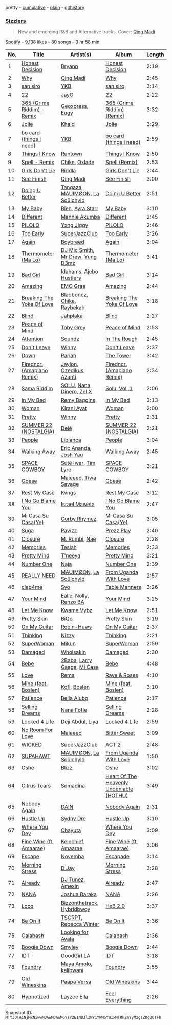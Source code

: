pretty - [cumulative](/playlists/cumulative/37i9dQZF1DWUUBD5WCN49h.md) - [plain](/playlists/plain/37i9dQZF1DWUUBD5WCN49h) - [githistory](https://github.githistory.xyz/mackorone/spotify-playlist-archive/blob/main/playlists/plain/37i9dQZF1DWUUBD5WCN49h)

### [Sizzlers ](https://open.spotify.com/playlist/37i9dQZF1DWUUBD5WCN49h)

> New and emerging R&B and Alternative tracks\. Cover: <a href="https://open.spotify.com/artist/0ZvsEkINadmEV4qzS4ollh?si=g\_PfiPnJTs\-FbWSZxqlQkQ"> Qing Madi</a>

[Spotify](https://open.spotify.com/user/spotify) - 9,138 likes - 80 songs - 3 hr 58 min

| No. | Title | Artist(s) | Album | Length |
|---|---|---|---|---|
| 1 | [Honest Decision](https://open.spotify.com/track/3WjqXcn7ulLMNwIp1TqTn0) | [Bryann](https://open.spotify.com/artist/1S7tYUIXPaaRJSFhXSJn19) | [Honest Decision](https://open.spotify.com/album/3MumajWKD0oFSzhiyZ8d5T) | 2:19 |
| 2 | [Why](https://open.spotify.com/track/5RnAlrUxLZmBGhgICz5ggZ) | [Qing Madi](https://open.spotify.com/artist/0ZvsEkINadmEV4qzS4ollh) | [Why](https://open.spotify.com/album/7fkJBL9ScE5npaKTjOTkWm) | 2:45 |
| 3 | [san siro](https://open.spotify.com/track/59PSEuGHBGLvgZGXC4wpvG) | [YKB](https://open.spotify.com/artist/2f8rjDwhSy9IDL6sB6BEEE) | [san siro](https://open.spotify.com/album/5wlpYMbCXl8pBQu6mx5xQD) | 3:14 |
| 4 | [22](https://open.spotify.com/track/1QxTmNDHFmgaxgAolqqgAD) | [JayO](https://open.spotify.com/artist/1IMENE2OCzsrXuu62aW1mD) | [22](https://open.spotify.com/album/4fAL4TmJZ3gnmfgYyM5vLC) | 2:22 |
| 5 | [365 \(Grime Riddim\) \- Remix](https://open.spotify.com/track/6o5cbut6TeX5wwoT90qg56) | [Geoxpress](https://open.spotify.com/artist/2te0zfHOaOT11OYBSwBzVV), [Eugy](https://open.spotify.com/artist/6BhoGzrwRr9eELLBJ55ldo) | [365 \(Grime Riddim\) \[Remix\]](https://open.spotify.com/album/48RD9ML8dzcB3S8YIuIHKw) | 3:32 |
| 6 | [Jolie](https://open.spotify.com/track/7wMYtt3SEquaep8sWCdQqp) | [Khaid](https://open.spotify.com/artist/2mM6BxFQCd6BHzW4W7VhQP) | [Jolie](https://open.spotify.com/album/1KyvLDpjRbcHFKXFEvq0bZ) | 3:29 |
| 7 | [bo card \(things i need\)](https://open.spotify.com/track/0saSQscIxmbaT9i29o6ygY) | [YKB](https://open.spotify.com/artist/2f8rjDwhSy9IDL6sB6BEEE) | [bo card \(things i need\)](https://open.spotify.com/album/3yBIbaYNlFfrbEZVZEDdrY) | 2:59 |
| 8 | [Things I Know](https://open.spotify.com/track/2AvzqDvMMRXyJhfXrBEDUb) | [Runtown](https://open.spotify.com/artist/6mMtnxEQkYoY5FfJIQ9Rhb) | [Things I Know](https://open.spotify.com/album/14sM4pRzpj49fEn5PJEGUP) | 2:50 |
| 9 | [Spell \- Remix](https://open.spotify.com/track/1rgpvUOxnI0Mno6OTsXTFh) | [Chike](https://open.spotify.com/artist/6zK1M4TcabpLQMNmmG2P0Q), [Oxlade](https://open.spotify.com/artist/3WTrdbZU99dgTtt3ZkyamT) | [Spell \(Remix\)](https://open.spotify.com/album/1PkHJwwi8qhvfT7f5UDPfW) | 2:53 |
| 10 | [Girls Don't Lie](https://open.spotify.com/track/3RNNTSIVYYc6WKSVOaddED) | [Riddla](https://open.spotify.com/artist/3giIuhTDOCntFHZRwcZxSx) | [Girls Don't Lie](https://open.spotify.com/album/3oxS9QoCCfAO3qOwtnooau) | 2:44 |
| 11 | [See Finish](https://open.spotify.com/track/5ydzXyCRG9AUq9w8pIf0Uc) | [Qing Madi](https://open.spotify.com/artist/0ZvsEkINadmEV4qzS4ollh) | [See Finish](https://open.spotify.com/album/2f3gCbx2qefdq823voOXuh) | 3:00 |
| 12 | [Doing U Better](https://open.spotify.com/track/7trZEJ00tghFf93kvkyb7S) | [Tangaza](https://open.spotify.com/artist/2ud6k0Vv2jiXXg78RuPmaS), [MAUIMØON](https://open.spotify.com/artist/6YrLXeCHt4gjrGx6cLCd4b), [La Soülchyld](https://open.spotify.com/artist/22kR1CajfNQ3ZmPcjKATyV) | [Doing U Better](https://open.spotify.com/album/3OM6ultAF9mWPZZ5QC5Wdh) | 2:51 |
| 13 | [My Baby](https://open.spotify.com/track/4QI32cLrF64ZTPfIHwIH5w) | [Bien](https://open.spotify.com/artist/2zhossaaVN2pXg5p8o101X), [Ayra Starr](https://open.spotify.com/artist/3ZpEKRjHaHANcpk10u6Ntq) | [My Baby](https://open.spotify.com/album/19gij56nUFKFWEffBT4hy2) | 3:10 |
| 14 | [Different](https://open.spotify.com/track/3YcIAsz6xTKKB7SZQou8ir) | [Mannie Akumba](https://open.spotify.com/artist/1oaUtMDoug6KaEaMub4onR) | [Different](https://open.spotify.com/album/7KRW48neWRDWQ1wdFdYlkX) | 2:45 |
| 15 | [PILOLO](https://open.spotify.com/track/5CDy5HTPY2NgSkkR2xrnZ2) | [Yxng Jiggy](https://open.spotify.com/artist/4nSR0H0wawWr0iiBwk8eGR) | [PILOLO](https://open.spotify.com/album/2z6eXV8K9WYA7EhPjS1mM2) | 2:46 |
| 16 | [Too Early](https://open.spotify.com/track/4qZ8vQpRFqS15RGdE8skco) | [SuperJazzClub](https://open.spotify.com/artist/5CINjDZoikcuTmtw3wgPfp) | [Too Early](https://open.spotify.com/album/2ysvTBST3QhzfQWaAmSKLS) | 3:26 |
| 17 | [Again](https://open.spotify.com/track/6zDZvJJRxofaA7c9ombPIH) | [Boybreed](https://open.spotify.com/artist/0c6BBWTsX4cGRLanSDldSc) | [Again](https://open.spotify.com/album/0FbNfX2DcyFNvgrSe0ZLba) | 3:04 |
| 18 | [Thermometer \(Ma Lo\)](https://open.spotify.com/track/0R7KRqS9h8gLVzLc7mDE8q) | [DJ Mic Smith](https://open.spotify.com/artist/55vSMtCiV6fMgUMh9TEl6i), [Mr Drew](https://open.spotify.com/artist/4pW48O5XBTgEEJWfr8btdK), [Yung D3mz](https://open.spotify.com/artist/2PWdxiDyY5rv1qBHEUfqQf) | [Thermometer \(Ma Lo\)](https://open.spotify.com/album/2rlMfViK6osmXLiaWPRfco) | 3:41 |
| 19 | [Bad Girl](https://open.spotify.com/track/6nF87DDkdHKIIOM5Qu4SoL) | [Idahams](https://open.spotify.com/artist/6jPVueiSr0OHgVetuTuv5O), [Ajebo Hustlers](https://open.spotify.com/artist/7oVwzvvrXEC8LbXhaNjTi4) | [Bad Girl](https://open.spotify.com/album/77zGPXkrQ8NnXLMPtWYtnM) | 3:14 |
| 20 | [Amazing](https://open.spotify.com/track/1dGiHUu8vWQmXTPtvvxlPr) | [EMO Grae](https://open.spotify.com/artist/706g3hauVcGV8Ops9uNzMv) | [Amazing](https://open.spotify.com/album/1hUGrvhQgkCtioHBqXlm1x) | 2:44 |
| 21 | [Breaking The Yoke Of Love](https://open.spotify.com/track/4Qpilnxi20LRgYr3a9iOJA) | [Blaqbonez](https://open.spotify.com/artist/12kjvw4e3gLp6qVHO65n7W), [Chike](https://open.spotify.com/artist/6zK1M4TcabpLQMNmmG2P0Q), [Raybekah](https://open.spotify.com/artist/0SwPkNmxB2YGHWVJMI8kpW) | [Breaking The Yoke Of Love](https://open.spotify.com/album/2gFTRUI821BCGGx2VNy3w6) | 3:18 |
| 22 | [Blind](https://open.spotify.com/track/05nQi9vhgIRdm4U3Ibt5Ae) | [Jahplaka](https://open.spotify.com/artist/7LHtDuHQxPma5xK94mexGk) | [Blind](https://open.spotify.com/album/5x9iKmrB20VHunQSud1vy6) | 2:27 |
| 23 | [Peace of Mind](https://open.spotify.com/track/3iSPa1byIatby865yq5GwD) | [Toby Grey](https://open.spotify.com/artist/7eJwlZzlct7anXWaMKT3ww) | [Peace of Mind](https://open.spotify.com/album/2W3m6rjaEfw1sQ6fR6nuYc) | 2:53 |
| 24 | [Attention](https://open.spotify.com/track/1VxjsBmtDT2Vmhr6YpW9G2) | [Soundz](https://open.spotify.com/artist/6xjZjxAxA1nxvIBPbOpAa0) | [In The Rough](https://open.spotify.com/album/7kUONXoXGQCZg93xSJph4x) | 2:45 |
| 25 | [Don't Leave](https://open.spotify.com/track/6AGy2SKNYEzMSTkLsCAtUn) | [Winny](https://open.spotify.com/artist/6QjsZEGqDMbzKvCdfFN5nz) | [Don't Leave](https://open.spotify.com/album/709IXOjBvnPvOtoQZmPrX4) | 2:37 |
| 26 | [Down](https://open.spotify.com/track/2nYGKBTVBTyEU319Oo7lJr) | [Pariah](https://open.spotify.com/artist/23nc1fZrp58KsnzSL9rae4) | [The Tower](https://open.spotify.com/album/1k1wO0MdpT7QdfwP4brWck) | 3:42 |
| 27 | [Firedncr\. \(Amapiano Remix\)](https://open.spotify.com/track/2S7qU3PHssWAaZn2rr3brR) | [Jaylon](https://open.spotify.com/artist/0LPjWuF3g2DJwDODD5aGr4), [Ozedikus](https://open.spotify.com/artist/3iLTHHBgzgMgdeGG5K6VfO), [Azanti](https://open.spotify.com/artist/72JYdP98St11Hga6yN2PGl) | [Firedncr\. \(Amapiano Remix\)](https://open.spotify.com/album/3NQrHzwVf6joGUVbqQ03SB) | 2:34 |
| 28 | [Sama Riddim](https://open.spotify.com/track/6FDCIpdd1aeJqB4bweUz7c) | [SOLU](https://open.spotify.com/artist/6HLMSqpfFuN2s2AW04nyCt), [Nana Dinero](https://open.spotify.com/artist/7AAizi9ZwavkXbtg7MLeIx), [Zel X](https://open.spotify.com/artist/7wvdLJerMHrlCnpVo7zdmt) | [Solu, Vol\. 1](https://open.spotify.com/album/11uI3FGpSb4A2UDrEPYzpC) | 2:06 |
| 29 | [In My Bed](https://open.spotify.com/track/1IGUy2nvx6G10HzyWiePaJ) | [Remy Baggins](https://open.spotify.com/artist/6Pj7ddulM4dzUOGR3sERaX) | [In My Bed](https://open.spotify.com/album/68NzuGaGavWYXT8Tuiikht) | 3:13 |
| 30 | [Woman](https://open.spotify.com/track/6ir2ShLPrZxXgYTtlMxeCN) | [Kirani Ayat](https://open.spotify.com/artist/1fFrD70weJrj1mnHPWiVx9) | [Woman](https://open.spotify.com/album/4Vdh0ZV9tCh1YKJcy7lnfA) | 2:00 |
| 31 | [Pretty](https://open.spotify.com/track/6WdVWpAVtE7CSKophvVSKa) | [Winny](https://open.spotify.com/artist/6QjsZEGqDMbzKvCdfFN5nz) | [Pretty](https://open.spotify.com/album/0XvhZJjWZiuvE8tTcsyjnB) | 2:31 |
| 32 | [SUMMER 22 \(NOSTALGIA\)](https://open.spotify.com/track/0yzBlyGk6EnQiasWgiQsBK) | [Delé](https://open.spotify.com/artist/1IwJ0937JaQRSOgfkvP2DR) | [SUMMER 22 \(NOSTALGIA\)](https://open.spotify.com/album/15vQ0sZRIzq8S5ZLplzMMk) | 2:21 |
| 33 | [People](https://open.spotify.com/track/26b3oVLrRUaaybJulow9kz) | [Libianca](https://open.spotify.com/artist/7kjSuFGKhLm8b5qXoMhRkJ) | [People](https://open.spotify.com/album/5Hmh6N8oisrcuZKa8EY5dn) | 3:04 |
| 34 | [Walking Away](https://open.spotify.com/track/4CEqsSBbZ0IQVGGvBMn4BN) | [Eric Ananda](https://open.spotify.com/artist/3cpJADwM3eiEPMXFliIsrY), [Josh Yau](https://open.spotify.com/artist/4KDt1OdgiC9fZQb1ql0uIT) | [Walking Away](https://open.spotify.com/album/6IPHBP1F6s1lYqEkWWBZlW) | 2:45 |
| 35 | [SPACE COWBOY](https://open.spotify.com/track/5f68045DHI297ti1WI8qUr) | [Suté Iwar](https://open.spotify.com/artist/7MDpxR0Wzmqg7Ty7aJ77lu), [Tim Lyre](https://open.spotify.com/artist/4iYJ88IcQS4GFqLqWGE5yx) | [SPACE COWBOY](https://open.spotify.com/album/6dWdz1zf7BXz9mtNW2tjHX) | 3:21 |
| 36 | [Gbese](https://open.spotify.com/track/41DLxR8Dt5Fh6LpqBjAnnJ) | [Majeeed](https://open.spotify.com/artist/3xBgAZIqiYzRh0Du0uXFAk), [Tiwa Savage](https://open.spotify.com/artist/1hNaHKp2Za5YdOAG0WnRbc) | [Gbese](https://open.spotify.com/album/0BKZkxzh5KPV9CKQiQ23mC) | 2:42 |
| 37 | [Rest My Case](https://open.spotify.com/track/54I5MSvbijyqMfB0Ci0Lvc) | [Kvngs](https://open.spotify.com/artist/1SxJBIJJbaj2fpni5DNoXU) | [Rest My Case](https://open.spotify.com/album/0ipjnPpQ0CCJneCcZmyyZK) | 3:12 |
| 38 | [I No Go Blame You](https://open.spotify.com/track/0iDM7mg2VMCNwjalkXXkfN) | [Israel Maweta](https://open.spotify.com/artist/6iOlwsOrhbbFFDfElshgQ2) | [I No Go Blame You](https://open.spotify.com/album/6rdFXThvhmeu9EysqOxP7N) | 2:47 |
| 39 | [Mi Casa Su Casa\(Ye\)](https://open.spotify.com/track/2PxmI6wSmiEJXYOO0H0OEV) | [Corby Rhymez](https://open.spotify.com/artist/2LzvaWfoTlVuuSh6bBo0n3) | [Mi Casa Su Casa\(Ye\)](https://open.spotify.com/album/0qHE584bfUqtGwX2lGFiMj) | 3:05 |
| 40 | [Suga](https://open.spotify.com/track/1F5g8k6TxDecoXmI9NZJ0P) | [Pawzz](https://open.spotify.com/artist/0SvA7XnKtaEkfIn7CVjTMU) | [Prezz Play](https://open.spotify.com/album/18u8kTxT4UzQQ97waiW23l) | 2:40 |
| 41 | [Closure](https://open.spotify.com/track/2AgQh0XQEYKybUvP9QM3Mf) | [M\. Rumbi](https://open.spotify.com/artist/6ToQowXRJ5GkBPHDECCEoP), [Nae](https://open.spotify.com/artist/2BlQIEUVv6FAUGMCf5aOCJ) | [Closure](https://open.spotify.com/album/71R0HfuCZtkH69OyEyMMU3) | 2:28 |
| 42 | [Memories](https://open.spotify.com/track/69tiff9diPnJh3meXUYi5w) | [Teslah](https://open.spotify.com/artist/29d1gtSpXDMaZLyvHIZw4u) | [Memories](https://open.spotify.com/album/1zBON4RP6HxcJiklNx5gk5) | 2:33 |
| 43 | [Pretty Mind](https://open.spotify.com/track/7EsEX8tntGi25knwAAx5jA) | [T'neeya](https://open.spotify.com/artist/39r1XfRA5kvyYjPYKzqBGL) | [Pretty Mind](https://open.spotify.com/album/5X2nm4gNZnJW4BO58wY7Zs) | 3:21 |
| 44 | [Number One](https://open.spotify.com/track/4tLLYnrES2xSkEe9QwfGCP) | [Naja](https://open.spotify.com/artist/7HalOqDGFUe29agQXvX3QV) | [Number One](https://open.spotify.com/album/2S4Fclgylf7oPNgz27hdYN) | 2:39 |
| 45 | [REALLY NEED](https://open.spotify.com/track/4GAks9f8yY8OVTChkfmHev) | [MAUIMØON](https://open.spotify.com/artist/6YrLXeCHt4gjrGx6cLCd4b), [La Soülchyld](https://open.spotify.com/artist/22kR1CajfNQ3ZmPcjKATyV) | [From Uganda With Love](https://open.spotify.com/album/11kGKF5IyOqwrg9Dpp7NzL) | 2:57 |
| 46 | [clap4me](https://open.spotify.com/track/6SIeF6KG8l06YDpFn0mfrT) | [Syo](https://open.spotify.com/artist/52kJJ2Qq6KuzX2seCSTlXn) | [Table Manners](https://open.spotify.com/album/1oGu4rzfCutP4mXLSZ8I5B) | 3:26 |
| 47 | [Your Mind](https://open.spotify.com/track/4bruz4SVwYjjcIBtuBEN3n) | [Ealle](https://open.spotify.com/artist/6JtxhjUJpk5f3RShUHxWU5), [Nolly](https://open.spotify.com/artist/1qDxmgIV0aTR4QGRL4zXWM), [Renzo BA](https://open.spotify.com/artist/1FocFjV0hqXSMMGffTbySn) | [Your Mind](https://open.spotify.com/album/6Hz8dBX8nHEjlyEF8Fg2na) | 3:25 |
| 48 | [Let Me Know](https://open.spotify.com/track/36SgcAZSooUZiZ5xNREtjZ) | [Kwame Vybz](https://open.spotify.com/artist/16MxvE6X1uGG7ddY3XLgdY) | [Let Me Know](https://open.spotify.com/album/2uXFbkYlnUQza6tzMloWHp) | 2:51 |
| 49 | [Pretty Skin](https://open.spotify.com/track/14bnrZmjiq53rCk9yFfYLR) | [BiQo](https://open.spotify.com/artist/7ANB4Bn0ymGL0meB4VhR6y) | [Pretty Skin](https://open.spotify.com/album/4lbdxmlhINAIpkt144gzgQ) | 3:19 |
| 50 | [On My Guitar](https://open.spotify.com/track/1nXO0bSQ1woURewpcq9jpY) | [Robin\-Huws](https://open.spotify.com/artist/1RcO4pGVPhNqj44hJL8bjA) | [On My Guitar](https://open.spotify.com/album/5VMJ8C8kf36pSdS8PdKsYO) | 2:37 |
| 51 | [Thinking](https://open.spotify.com/track/7gZbdvxpQGif4mXWIAuTBf) | [Nizzy](https://open.spotify.com/artist/49MZ2LfoETArTTAJPnQd4R) | [Thinking](https://open.spotify.com/album/6aH3uRpCdeaxozmknDC6oh) | 2:21 |
| 52 | [SuperWoman](https://open.spotify.com/track/4b3WPf16QNInzAr2VZk3pT) | [Mikun](https://open.spotify.com/artist/2Yqu9xcF435MXsfujOkSjg) | [SuperWoman](https://open.spotify.com/album/3fASBc7GXLtE2NiWOvOwsc) | 2:59 |
| 53 | [Damaged](https://open.spotify.com/track/54wYnj7FIU0JFIhy0gYZSH) | [Whoisakin](https://open.spotify.com/artist/6ZbeHoJ4RZnyjkHfIWS6Wp) | [Damaged](https://open.spotify.com/album/3c91kFCZ0kjdcnofzgqxj2) | 2:30 |
| 54 | [Bebe](https://open.spotify.com/track/12QrAlDPrS5WWPEal9q4Ph) | [2Baba](https://open.spotify.com/artist/2n4DcAtRMvfyRX3ljeC8Kp), [Larry Gaaga](https://open.spotify.com/artist/62s0EsXQNJEwy8fKZ386VU), [Mi Casa](https://open.spotify.com/artist/6c7bGIcrxaMdYSn6htbHj0) | [Bebe](https://open.spotify.com/album/5qorlwtXy1nBY2kvhwkXdu) | 4:48 |
| 55 | [Love](https://open.spotify.com/track/08r8dLobzYIZLrlKlf5zzI) | [Rema](https://open.spotify.com/artist/46pWGuE3dSwY3bMMXGBvVS) | [Rave & Roses](https://open.spotify.com/album/0xrTH9uvOL1BoFAOR61zTG) | 4:10 |
| 56 | [Mine \(feat\. Boslen\)](https://open.spotify.com/track/5HvaoqWuK3TkkqOx9U94zv) | [Kofi](https://open.spotify.com/artist/2MjVr5NjCCoPSEkXnl92Ld), [Boslen](https://open.spotify.com/artist/7mX72Bq2iXNr8fZdu23fQL) | [Mine \(feat\. Boslen\)](https://open.spotify.com/album/3fHEWdTydZmzMfOyfhSSll) | 3:10 |
| 57 | [Patience](https://open.spotify.com/track/5QmzBgqTpUQ75tiT60PmVJ) | [Bella Alubo](https://open.spotify.com/artist/4QorJVeBcR8p3rOveZtpSk) | [Patience](https://open.spotify.com/album/5PHz7LdAEETrdaADWP2eHw) | 2:17 |
| 58 | [Selling Dreams](https://open.spotify.com/track/50BvQjbcdQlYBivMUjK2QR) | [Nana Fofie](https://open.spotify.com/artist/4VUZyzya1v8H9StAeuKYXW) | [Selling Dreams](https://open.spotify.com/album/40jDnDL4AczO7ZgIIauyOL) | 2:28 |
| 59 | [Locked 4 Life](https://open.spotify.com/track/6V5HscDAUed5pcjWOGvfIg) | [Deji Abdul](https://open.spotify.com/artist/1Twl2e41FcWPzfrTVqgTlI), [Liya](https://open.spotify.com/artist/2mq44nCfRU63sGf70HAPi0) | [Locked 4 Life](https://open.spotify.com/album/4OlrRBsuFr2WVkIkYgbJ44) | 2:59 |
| 60 | [No Room For Love](https://open.spotify.com/track/3UsjXOmKtQhUs9yD9cd05F) | [Majeeed](https://open.spotify.com/artist/3xBgAZIqiYzRh0Du0uXFAk) | [Bitter Sweet](https://open.spotify.com/album/7J6cbhhY4seRJ9d9VUzjnY) | 3:09 |
| 61 | [WICKED](https://open.spotify.com/track/33ngGj804cbv6bLV3r8ljR) | [SuperJazzClub](https://open.spotify.com/artist/5CINjDZoikcuTmtw3wgPfp) | [ACT 2](https://open.spotify.com/album/6MudGkfVHCyDuy56SU8CYC) | 2:48 |
| 62 | [SUPAHAWT](https://open.spotify.com/track/4ir8C4oqZRrLHlC6VQ3mTF) | [MAUIMØON](https://open.spotify.com/artist/6YrLXeCHt4gjrGx6cLCd4b), [La Soülchyld](https://open.spotify.com/artist/22kR1CajfNQ3ZmPcjKATyV) | [From Uganda With Love](https://open.spotify.com/album/11kGKF5IyOqwrg9Dpp7NzL) | 1:50 |
| 63 | [Oshe](https://open.spotify.com/track/7I8QM1U3MlX21c6348Ywoz) | [Blizz](https://open.spotify.com/artist/4y5iTAoxxjUQIbjE07cgQ7) | [Oshe](https://open.spotify.com/album/6j8nqWuHnrNQ3OcJIEEdBs) | 3:02 |
| 64 | [Citrus Tears](https://open.spotify.com/track/5T17angrfy3Gdmh4Y3aeQR) | [Somadina](https://open.spotify.com/artist/4C9EX8d2FnWMV2yQZqeG8U) | [Heart Of The Heavenly Undeniable \(HOTHU\)](https://open.spotify.com/album/198JrQy13MkMT65kWGoo59) | 3:49 |
| 65 | [Nobody Again](https://open.spotify.com/track/0URGH9yiNNtP4vypoVA6lm) | [DA!N](https://open.spotify.com/artist/1eZSlcrUHFBWcLLELEOsQJ) | [Nobody Again](https://open.spotify.com/album/3tGVaTVCjUAjbvedEaKJOu) | 2:31 |
| 66 | [Hustle Up](https://open.spotify.com/track/7jAwMp9Wy1P9DL27fEke6Q) | [Sydny Dre](https://open.spotify.com/artist/5BAYtd6F7yF4gthwLF7iY3) | [Hustle Up](https://open.spotify.com/album/6dsXotAm8lEoadbdZNb2LC) | 3:10 |
| 67 | [Where You Dey](https://open.spotify.com/track/1NmD4bkjD9d1irGp73iv3f) | [Chayuta](https://open.spotify.com/artist/4nXhFLBJ3zVZ9MAyUMbV6r) | [Where You Dey](https://open.spotify.com/album/6KkoJil0Dv45VIyWeNUDRd) | 3:09 |
| 68 | [Fine Wine \(ft\. Amaarae\)](https://open.spotify.com/track/3WfgYlFwZMt0Gszdj6TsQo) | [Kelechief](https://open.spotify.com/artist/5RYLLsBCVrGJtU2RrlXrOR), [Amaarae](https://open.spotify.com/artist/21UPYSRWFKwtqvSAnFnSvS) | [Fine Wine \(ft\. Amaarae\)](https://open.spotify.com/album/6BIs3FxdoJXjJFVAbPWR61) | 3:06 |
| 69 | [Escape](https://open.spotify.com/track/2syWCWxrwfqBqBLKMRCb1N) | [Novemba](https://open.spotify.com/artist/2Eiiy3N1dxC8elC8kIkoHJ) | [Escapade](https://open.spotify.com/album/5Crdlhgl0QFmuOGxfTvjke) | 3:14 |
| 70 | [Morning Stress](https://open.spotify.com/track/7b1g8V4WA0BEnWBkHv85RW) | [D Jay](https://open.spotify.com/artist/1DETxFJht1YtCqi6EpmDxs) | [Morning Stress](https://open.spotify.com/album/35ymxF17RFfoEdQ4KqlBzc) | 3:28 |
| 71 | [Already](https://open.spotify.com/track/33tWiffFIoxx7uoIFbqKjn) | [DJ Tunez](https://open.spotify.com/artist/64oW4P0vsDhlorOxZKQi6a), [Amexin](https://open.spotify.com/artist/2IKBoibZDvoYFcmUV4wELI) | [Already](https://open.spotify.com/album/5FzcG2ckb02UCAkt2QF12y) | 2:47 |
| 72 | [NANA](https://open.spotify.com/track/3x14QjUcvBTxIYjMD9RzVO) | [Joshua Baraka](https://open.spotify.com/artist/3sjmAVaeka80SCvK69bedW) | [NANA](https://open.spotify.com/album/7KJ1TeVa4Xc9Wv0AOv9o0Y) | 2:26 |
| 73 | [Loco](https://open.spotify.com/track/21UyMsjEnokcBYDEQXqQx5) | [Bizzonthetrack](https://open.spotify.com/artist/7mwUCvs44HG9Bh9yW3NUiG), [Hybridbwoy](https://open.spotify.com/artist/0KMjabb2A30eS2eRTPsq3N) | [HxB 2.0](https://open.spotify.com/album/5TnGEMW5xsPPrHS7qtwLad) | 3:37 |
| 74 | [Be On It](https://open.spotify.com/track/6O93QLd2nPvNhnaov2eYpT) | [TSCRPT](https://open.spotify.com/artist/4Z02hpbBY4eH7yN7ceInzV), [Rebecca Winter](https://open.spotify.com/artist/1SbOUD9N7WuyXFV8ISYxK5) | [Be On It](https://open.spotify.com/album/0hEih748IMyx6TO21NEdGw) | 3:36 |
| 75 | [Calabash](https://open.spotify.com/track/38fddB34U8mv6ID4jcvndR) | [Looking for Avala](https://open.spotify.com/artist/0ze3oqXaudUaJP8HBRuJJ1) | [Calabash](https://open.spotify.com/album/13lvpRxnYYnWZWgdnMVrRv) | 2:36 |
| 76 | [Boogie Down](https://open.spotify.com/track/6NQ2z6g3eXqqgmlM3Y79fk) | [Smyley](https://open.spotify.com/artist/2NdYp7UDkJLbpJU7mSSprx) | [Boogie Down](https://open.spotify.com/album/4V9RzFCnX5nnR2gv00fKmu) | 2:44 |
| 77 | [IDT](https://open.spotify.com/track/4zXMJEavXIWMG9LZHE50Tx) | [GoodGirl LA](https://open.spotify.com/artist/62HQP03xtoXexSY1Kp0cdS) | [IDT](https://open.spotify.com/album/3vIVvdalZDCFdjxAUzV5rY) | 3:18 |
| 78 | [Foundry](https://open.spotify.com/track/78zh684ScfBN6hLG7J5qj5) | [Maya Amolo](https://open.spotify.com/artist/6e6TdjEmxMCM5CFNrEfX3H), [kalibwani](https://open.spotify.com/artist/6x5ayc2nUnF0bySx8ipDUk) | [Foundry](https://open.spotify.com/album/6oCN5GB1aumgfg8Y03feYe) | 3:55 |
| 79 | [Old Wineskins](https://open.spotify.com/track/3MzoX3cSxKxrxarYOt6IJL) | [Paapa Versa](https://open.spotify.com/artist/6XaCmBX8v8w1okWhKzzQ41) | [Old Wineskins](https://open.spotify.com/album/1wHbVtTz7SLQi50QI4stdV) | 3:44 |
| 80 | [Hypnotized](https://open.spotify.com/track/33a48upmr4xnlU6FPPSPPs) | [Layzee Ella](https://open.spotify.com/artist/5pvPu7OzfK3aKQaqKaEP4u) | [Feel Everything](https://open.spotify.com/album/2u68w7gKwmk7doL3JIhLif) | 2:26 |

Snapshot ID: `MTY3OTA1NjMxNiwwMDAwMDAwMGYzY2E1NDJlZWY1YWM5YWIxMTRkZmYyMzgzZDc0OTFh`
